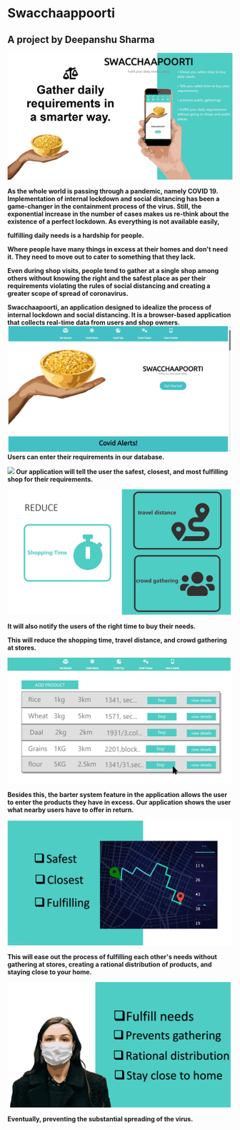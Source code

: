 # Swacchaappoorti

## A project by Deepanshu Sharma

![](screenshots/1.jpg)


<b>As the whole world is passing through a pandemic, namely COVID 19. Implementation of internal lockdown and social distancing has been a game-changer in the containment process of the virus. Still, the exponential increase in the number of cases makes us re-think about the existence of a perfect lockdown.
As everything is not available easily,</b>

<b>fulfilling daily needs is a hardship for people.

Where people have many things in excess at their homes and don't need it. They need to move out to cater to something that they lack.

Even during shop visits, people tend to gather at a single shop among others without knowing the right and the safest place as per their requirements violating the rules of social distancing and creating a greater scope of spread of coronavirus.

Swacchaapoorti, an application designed to idealize the process of internal lockdown and social distancing.
It is a browser-based application that collects real-time data from users and shop owners.
![](screenshots/2.jpg)
Users can enter their requirements in our database. 

 ![](screenshoots/3.jpg)
Our application will tell the user the safest, closest, and most fulfilling shop for their requirements.

![](screenshots/4.jpg)
 
It will also notify the users of the right time to buy their needs.

This will reduce the shopping time, travel distance, and crowd gathering at stores.

![](screenshots/5.jpg)

 
Besides this, the barter system feature in the application allows the user to enter the products they have in excess. Our application shows the user what nearby users have to offer in return.  

![](screenshots/6.jpg)

This will ease out the process of fulfilling each other's needs without gathering at stores, creating a rational distribution of products, and staying close to your home. 

 ![](screenshots/7.jpg)

Eventually, preventing the substantial spreading of the virus.</b>
